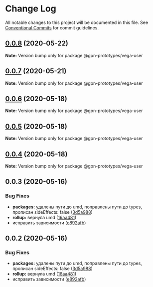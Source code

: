 # Change Log

All notable changes to this project will be documented in this file.
See [Conventional Commits](https://conventionalcommits.org) for commit guidelines.

## [0.0.8](https://github.com/gpn-prototypes/vega-ui/compare/@gpn-prototypes/vega-user@0.0.7...@gpn-prototypes/vega-user@0.0.8) (2020-05-22)

**Note:** Version bump only for package @gpn-prototypes/vega-user





## [0.0.7](https://github.com/gpn-prototypes/vega-ui/compare/@gpn-prototypes/vega-user@0.0.6...@gpn-prototypes/vega-user@0.0.7) (2020-05-21)

**Note:** Version bump only for package @gpn-prototypes/vega-user





## [0.0.6](https://github.com/gpn-prototypes/vega-ui/compare/@gpn-prototypes/vega-user@0.0.5...@gpn-prototypes/vega-user@0.0.6) (2020-05-18)

**Note:** Version bump only for package @gpn-prototypes/vega-user





## [0.0.5](https://github.com/gpn-prototypes/vega-ui/compare/@gpn-prototypes/vega-user@0.0.4...@gpn-prototypes/vega-user@0.0.5) (2020-05-18)

**Note:** Version bump only for package @gpn-prototypes/vega-user





## [0.0.4](https://github.com/gpn-prototypes/vega-ui/compare/@gpn-prototypes/vega-user@0.0.3...@gpn-prototypes/vega-user@0.0.4) (2020-05-18)

**Note:** Version bump only for package @gpn-prototypes/vega-user





## 0.0.3 (2020-05-16)


### Bug Fixes

* **packages:** удалены пути до umd, поправлены пути до types, прописан sideEffects: false ([3d5a988](https://github.com/gpn-prototypes/vega-ui/commit/3d5a98871aece5d6c79be112e2e60ecd0529694e))
* **rollup:** вернула umd ([16aa481](https://github.com/gpn-prototypes/vega-ui/commit/16aa48132ca6c3934b3b12aa079f8645a0efc89b))
* исправить зависимости ([e892afb](https://github.com/gpn-prototypes/vega-ui/commit/e892afb5368b7ed2c6bdd4c77e08917e033f75ed))





## 0.0.2 (2020-05-16)

### Bug Fixes

- **packages:** удалены пути до umd, поправлены пути до types, прописан sideEffects: false ([3d5a988](https://github.com/gpn-prototypes/vega-ui/commit/3d5a98871aece5d6c79be112e2e60ecd0529694e))
- **rollup:** вернула umd ([16aa481](https://github.com/gpn-prototypes/vega-ui/commit/16aa48132ca6c3934b3b12aa079f8645a0efc89b))
- исправить зависимости ([e892afb](https://github.com/gpn-prototypes/vega-ui/commit/e892afb5368b7ed2c6bdd4c77e08917e033f75ed))
